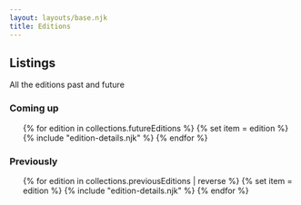 ```yaml
---
layout: layouts/base.njk
title: Editions
---
```


## Listings

All the editions past and future

### Coming up
<ul>
{% for edition in collections.futureEditions %}
{% set item = edition %}
{% include "edition-details.njk" %}
{% endfor %}
</ul>

### Previously
<ul>
{% for edition in collections.previousEditions | reverse %}
{% set item = edition %}
{% include "edition-details.njk" %}
{% endfor %}
</ul>
